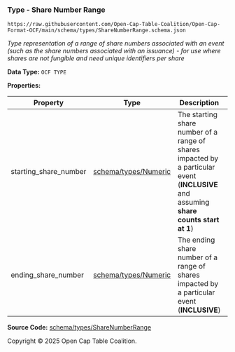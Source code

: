 ### Type - Share Number Range

`https://raw.githubusercontent.com/Open-Cap-Table-Coalition/Open-Cap-Format-OCF/main/schema/types/ShareNumberRange.schema.json`

_Type representation of a range of share numbers associated with an event (such as the share numbers associated with an issuance) - for use where shares are not fungible and need unique identifiers *per share*_

**Data Type:** `OCF TYPE`

**Properties:**

| Property              | Type                                 | Description                                                                                                                            | Required   |
| --------------------- | ------------------------------------ | -------------------------------------------------------------------------------------------------------------------------------------- | ---------- |
| starting_share_number | [schema/types/Numeric](./Numeric.md) | The starting share number of a range of shares impacted by a particular event (**INCLUSIVE** and assuming **share counts start at 1**) | `REQUIRED` |
| ending_share_number   | [schema/types/Numeric](./Numeric.md) | The ending share number of a range of shares impacted by a particular event (**INCLUSIVE**)                                            | `REQUIRED` |

**Source Code:** [schema/types/ShareNumberRange](../../../../schema/types/ShareNumberRange.schema.json)

Copyright © 2025 Open Cap Table Coalition.
